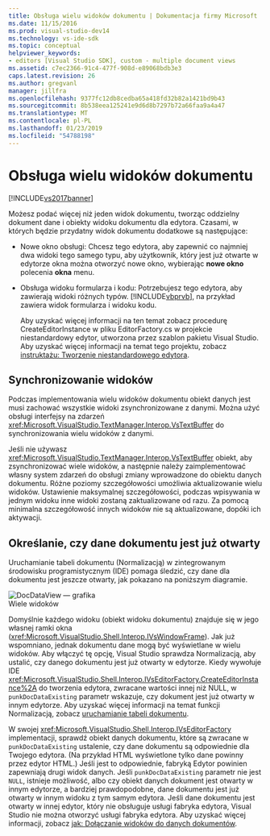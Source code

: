 ```yaml
---
title: Obsługa wielu widoków dokumentu | Dokumentacja firmy Microsoft
ms.date: 11/15/2016
ms.prod: visual-studio-dev14
ms.technology: vs-ide-sdk
ms.topic: conceptual
helpviewer_keywords:
- editors [Visual Studio SDK], custom - multiple document views
ms.assetid: c7ec2366-91c4-477f-908d-e89068bdb3e3
caps.latest.revision: 26
ms.author: gregvanl
manager: jillfra
ms.openlocfilehash: 9377fc12db8cedba65a418fd32b82a1421bd9b43
ms.sourcegitcommit: 8b538eea125241e9d6d8b7297b72a66faa9a4a47
ms.translationtype: MT
ms.contentlocale: pl-PL
ms.lasthandoff: 01/23/2019
ms.locfileid: "54788198"
---
```

# <a name="supporting-multiple-document-views"></a>Obsługa wielu widoków dokumentu
[!INCLUDE[vs2017banner](../includes/vs2017banner.md)]

Możesz podać więcej niż jeden widok dokumentu, tworząc oddzielny dokument dane i obiekty widoku dokumentu dla edytora. Czasami, w których będzie przydatny widok dokumentu dodatkowe są następujące:  
  
- Nowe okno obsługi: Chcesz tego edytora, aby zapewnić co najmniej dwa widoki tego samego typu, aby użytkownik, który jest już otwarte w edytorze okna można otworzyć nowe okno, wybierając **nowe okno** polecenia **okna** menu.  
  
- Obsługa widoku formularza i kodu: Potrzebujesz tego edytora, aby zawierają widoki różnych typów. [!INCLUDE[vbprvb](../includes/vbprvb-md.md)], na przykład zawiera widok formularza i widoku kodu.  
  
  Aby uzyskać więcej informacji na ten temat zobacz procedurę CreateEditorInstance w pliku EditorFactory.cs w projekcie niestandardowy edytor, utworzona przez szablon pakietu Visual Studio. Aby uzyskać więcej informacji na temat tego projektu, zobacz [instruktażu: Tworzenie niestandardowego edytora](../extensibility/walkthrough-creating-a-custom-editor.md).  
  
## <a name="synchronizing-views"></a>Synchronizowanie widoków  
 Podczas implementowania wielu widoków dokumentu obiekt danych jest musi zachować wszystkie widoki zsynchronizowane z danymi. Można użyć obsługi interfejsy na zdarzeń <xref:Microsoft.VisualStudio.TextManager.Interop.VsTextBuffer> do synchronizowania wielu widoków z danymi.  
  
 Jeśli nie używasz <xref:Microsoft.VisualStudio.TextManager.Interop.VsTextBuffer> obiekt, aby zsynchronizować wiele widoków, a następnie należy zaimplementować własny system zdarzeń do obsługi zmiany wprowadzone do obiektu danych dokumentu. Różne poziomy szczegółowości umożliwia aktualizowanie wielu widoków. Ustawienie maksymalnej szczegółowości, podczas wpisywania w jednym widoku inne widoki zostaną zaktualizowane od razu. Za pomocą minimalna szczegółowość innych widoków nie są aktualizowane, dopóki ich aktywacji.  
  
## <a name="determining-whether-document-data-is-already-open"></a>Określanie, czy dane dokumentu jest już otwarty  
 Uruchamianie tabeli dokumentu (Normalizacją) w zintegrowanym środowisku programistycznym (IDE) pomaga śledzić, czy dane dla dokumentu jest jeszcze otwarty, jak pokazano na poniższym diagramie.  
  
 ![DocDataView — grafika](../extensibility/media/docdataview.gif "DocDataView —")  
Wiele widoków  
  
 Domyślnie każdego widoku (obiekt widoku dokumentu) znajduje się w jego własnej ramki okna (<xref:Microsoft.VisualStudio.Shell.Interop.IVsWindowFrame>). Jak już wspomniano, jednak dokumentu dane mogą być wyświetlane w wielu widoków. Aby włączyć tę opcję, Visual Studio sprawdza Normalizacją, aby ustalić, czy danego dokumentu jest już otwarty w edytorze. Kiedy wywołuje IDE <xref:Microsoft.VisualStudio.Shell.Interop.IVsEditorFactory.CreateEditorInstance%2A> do tworzenia edytora, zwracane wartości innej niż NULL, w `punkDocDataExisting` parametr wskazuje, czy dokument jest już otwarty w innym edytorze. Aby uzyskać więcej informacji na temat funkcji Normalizacją, zobacz [uruchamianie tabeli dokumentu](../extensibility/internals/running-document-table.md).  
  
 W swojej <xref:Microsoft.VisualStudio.Shell.Interop.IVsEditorFactory> implementacji, sprawdź obiekt danych dokumentu, które są zwracane w `punkDocDataExisting` ustalenie, czy dane dokumentu są odpowiednie dla Twojego edytora. (Na przykład HTML wyświetlone tylko dane powinny przez edytor HTML.) Jeśli jest to odpowiednie, fabryką Edytor powinien zapewniają drugi widok danych. Jeśli `punkDocDataExisting` parametr nie jest `NULL`, istnieje możliwość, albo czy obiekt danych dokument jest otwarty w innym edytorze, a bardziej prawdopodobne, dane dokumentu jest już otwarty w innym widoku z tym samym edytora. Jeśli dane dokumentu jest otwarty w innej edytor, który nie obsługuje usługi fabryka edytora, Visual Studio nie można otworzyć usługi fabryka edytora. Aby uzyskać więcej informacji, zobacz [jak: Dołączanie widoków do danych dokumentów](../extensibility/how-to-attach-views-to-document-data.md).
